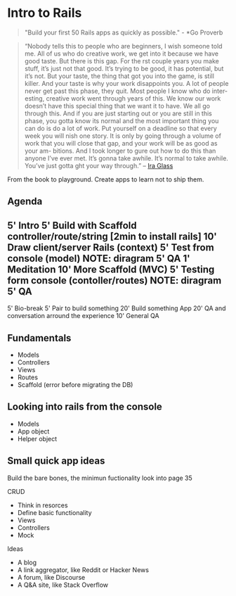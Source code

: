 # Intro to Rails
> "Build your first 50 Rails apps as quickly as possible." - *Go Proverb

> “Nobody tells this to people who are beginners, I wish someone told me. All of us who do creative work, we get into it because we have good taste. But there is this gap. For the  rst couple years you make stuff, it’s just not that good. It’s trying to be good, it has potential, but it’s not. But your taste, the thing that got you into the game, is still killer. And your taste is why your work disappoints you. A lot of people never get past this phase, they quit. Most people I know who do inter- esting, creative work went through years of this. We know our work doesn’t have this special thing that we want it to have. We all go through this. And if you are just starting out or you are still in this phase, you gotta know its normal and the most important thing you can do is do a lot of work. Put yourself on a deadline so that every week you will  nish one story. It is only by going through a volume of work that you will close that gap, and your work will be as good as your am- bitions. And I took longer to  gure out how to do this than anyone I’ve ever met. It’s gonna take awhile. It’s normal to take awhile. You’ve just gotta  ght your way through.” – [Ira Glass](https://www.youtube.com/watch?v=BI23U7U2aUY)

From the book to playground. Create apps to learn not to ship them.

## Agenda
5'  Intro
5'  Build with Scaffold controller/route/string [2min to install rails]
10' Draw client/server Rails (context)
5'  Test from console (model) NOTE: diragram
5'  QA
1'  Meditation
10' More Scaffold (MVC)
5'  Testing form console (contoller/routes) NOTE: diragram
5'  QA
------------------------
5'  Bio-break
5'  Pair to build something
20' Build something App
20' QA and conversation arround the experience
10' General QA


## Fundamentals
* Models
* Controllers
* Views
* Routes
* Scaffold (error before migrating the DB)

## Looking into rails from the console
* Models
* App object
* Helper object

## Small quick app ideas
Build the bare bones, the minimun fuctionality
look into page 35

CRUD
* Think in resorces
* Define basic functionality
* Views
* Controllers
* Mock

Ideas
* A blog
* A link aggregator, like Reddit or Hacker News
* A forum, like Discourse
* A Q&A site, like Stack Overflow
